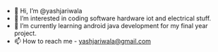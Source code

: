 - 👋 Hi, I’m @yashjariwala
- 👀 I’m interested in coding software hardware iot and electrical stuff.
- 🌱 I’m currently learning android java development for my final year project.
- 📫 How to reach me - yashjariwala@gmail.com

<!---
yashjariwala/yashjariwala is a ✨ special ✨ repository because its `README.md` (this file) appears on your GitHub profile.
You can click the Preview link to take a look at your changes.
--->
